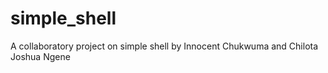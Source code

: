 # simple_shell
A collaboratory project on simple shell
by Innocent Chukwuma and Chilota Joshua Ngene
